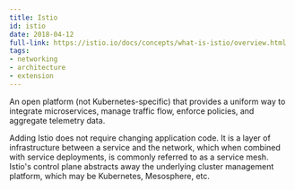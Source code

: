 ```yaml
---
title: Istio
id: istio
date: 2018-04-12
full-link: https://istio.io/docs/concepts/what-is-istio/overview.html
tags:
- networking
- architecture
- extension 
---
```

 An open platform (not Kubernetes-specific) that provides a uniform way to integrate microservices, manage traffic flow, enforce policies, and aggregate telemetry data.

<!--more--> 

Adding Istio does not require changing application code. It is a layer of infrastructure between a service and the network, which when combined with service deployments, is commonly referred to as a service mesh. Istio's control plane abstracts away the underlying cluster management platform, which may be Kubernetes, Mesosphere, etc.

